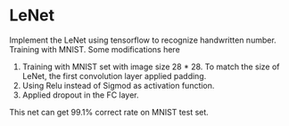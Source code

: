 # LeNet
Implement the LeNet using tensorflow to recognize handwritten number. Training with MNIST. 
Some modifications here
1. Training with MNIST set with image size 28 * 28. To match the size of LeNet, the first convolution layer applied padding.
2. Using Relu instead of Sigmod as activation function.
3. Applied dropout in the FC layer.

This net can get 99.1% correct rate on MNIST test set.
